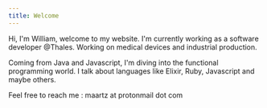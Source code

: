 ```yaml
---
title: Welcome
---
```


Hi, I'm William, welcome to my website.
I'm currently working as a software developer @Thales.
Working on medical devices and industrial production.

Coming from Java and Javascript, I'm diving into the functional programming world.
I talk about languages like Elixir, Ruby, Javascript and maybe others.

Feel free to reach me : maartz at protonmail dot com
